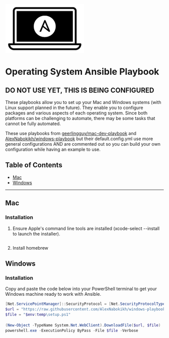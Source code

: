 <img src="https://raw.githubusercontent.com/geerlingguy/mac-dev-playbook/master/files/Mac-Dev-Playbook-Logo.png" width="250" height="156" alt="Ansible Playbook Logo" />

# Operating System Ansible Playbook

## DO NOT USE YET, THIS IS BEING CONFIGURED

These playbooks allow you to set up your Mac and Windows systems (with Linux support planned in the future). They enable you to configure packages and various aspects of each operating system. Since both platforms can be challenging to automate, there may be some tasks that cannot be fully automated.

These use playbooks from [geerlingguy/mac-dev-playbook](https://github.com/geerlingguy/mac-dev-playbook) and [AlexNabokikh/windows-playbook](https://github.com/AlexNabokikh/windows-playbook)  but their default.config.yml use more general configurations AND are commented out so you can build your own configuration while having an example to use.

## Table of Contents
- [Mac](#mac)
- [Windows](#windows)

---


## Mac

### Installation
1. Ensure Apple's command line tools are installed (xcode-select --install to launch the installer).
```sh

```
2. Install homebrew

## Windows

### Installation
Copy and paste the code below into your PowerShell terminal to get your Windows machine ready to work with Ansible.
```powershell
[Net.ServicePointManager]::SecurityProtocol = [Net.SecurityProtocolType]::Tls12
$url = "https://raw.githubusercontent.com/AlexNabokikh/windows-playbook/master/setup.ps1"
$file = "$env:temp\setup.ps1"

(New-Object -TypeName System.Net.WebClient).DownloadFile($url, $file)
powershell.exe -ExecutionPolicy ByPass -File $file -Verbose
```
